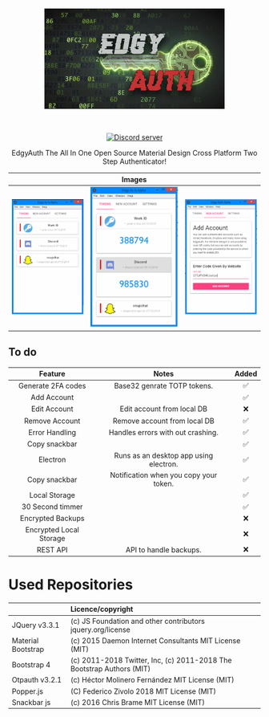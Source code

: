 <div align="center">
  <br />
  <p>
    <a href=""><img src="https://github.com/edgy-media/EdgyAuth/raw/master/art/edgyauth-logo-wide.png" height="200" alt="EdgyAuth" /></a>
  </p>
  <br />
  <p>
    <a href="https://discord.gg/YGzDmAR"><img src="https://discordapp.com/api/guilds/319849588187987969/embed.png" alt="Discord server" /></a>
  </p>
  <p>
  EdgyAuth The All In One Open Source Material Design Cross Platform Two Step Authenticator! 
  </p>
</div>



|                |    Images       |    |
|:---------------------:|:---------------:|:-------:|
| ![Image](screenshots/homepage.PNG) | ![Image](screenshots/homepage-tokens.PNG) | ![Image](screenshots/addaccount.PNG) |

## To do

| Feature               | Notes          | Added   |
|:---------------------:|:---------------:|:-------:|
| Generate 2FA codes    |Base32 genrate TOTP tokens.| ✅       |
| Add Account           || ✅       |
| Edit Account          |Edit account from local DB| ❌       |
| Remove Account        |Remove account from local DB| ✅       |
| Error Handling        |Handles errors with out crashing.| ✅       |
| Copy snackbar         || ✅       |
| Electron              |Runs as an desktop app using electron.| ✅       |
| Copy snackbar         |Notification when you copy your token.| ✅       |
| Local Storage         || ✅       |
| 30 Second timmer      || ✅       |
| Encrypted Backups      || ❌       |
| Encrypted Local Storage      || ❌       |
| REST API      |API to handle backups.| ❌       |

# Used Repositories

|  |  Licence/copyright |
|:----|:----------|
|JQuery v3.3.1| (c) JS Foundation and other contributors jquery.org/license|
|Material Bootstrap| (c) 2015 Daemon Internet Consultants MIT License (MIT)|
|Bootstrap 4| (c) 2011-2018 Twitter, Inc, (c) 2011-2018 The Bootstrap Authors (MIT)|
| Otpauth v3.2.1| (c) Héctor Molinero Fernández MIT License (MIT)|
| Popper.js |(C) Federico Zivolo 2018 MIT License (MIT)|
| Snackbar js |(c) 2016 Chris Brame MIT License (MIT)|